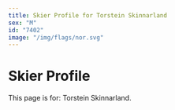 ```yaml
---
title: Skier Profile for Torstein Skinnarland
sex: "M"
id: "7402"
image: "/img/flags/nor.svg" 
---
```


# Skier Profile

This page is for: Torstein Skinnarland.
    